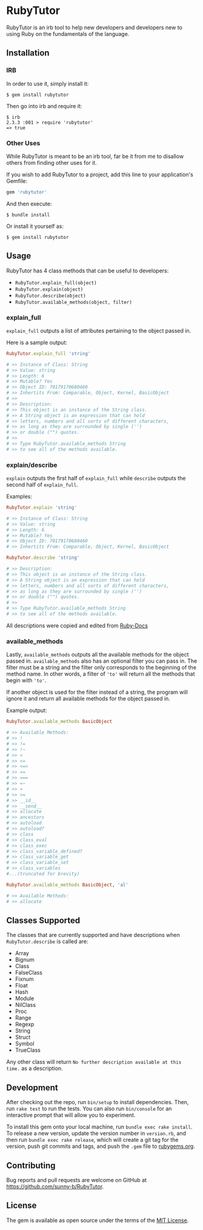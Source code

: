 # RubyTutor

RubyTutor is an irb tool to help new developers and developers new to using Ruby on the fundamentals of the language.

## Installation

### IRB

In order to use it, simply install it:

    $ gem install rubytutor

Then go into irb and require it:

    $ irb
    2.3.3 :001 > require 'rubytutor'
    => true

### Other Uses

While RubyTutor is meant to be an irb tool, far be it from me to disallow others from finding other uses for it.

If you wish to add RubyTutor to a project, add this line to your application's Gemfile:

```ruby
gem 'rubytutor'
```

And then execute:

    $ bundle install

Or install it yourself as:

    $ gem install rubytutor

## Usage

RubyTutor has 4 class methods that can be useful to developers:

* `RubyTutor.explain_full(object)`
* `RubyTutor.explain(object)`
* `RubyTutor.describe(object)`
* `RubyTutor.available_methods(object, filter)`

### explain_full

`explain_full` outputs a list of attributes pertaining to the object passed in.

Here is a sample output:

```ruby
RubyTutor.explain_full 'string'

# >> Instance of Class: String
# >> Value: string
# >> Length: 6
# >> Mutable? Yes
# >> Object ID: 70179170680460
# >> Inhertits From: Comparable, Object, Kernel, BasicObject
# >>
# >> Description:
# >> This object is an instance of the String class.
# >> A String object is an expression that can hold
# >> letters, numbers and all sorts of different characters,
# >> as long as they are surrounded by single ('')
# >> or double ("") quotes.
# >>
# >> Type RubyTutor.available_methods String
# >> to see all of the methods available.
```

### explain/describe

`explain` outputs the first half of `explain_full` while `describe` outputs the second half of `explain_full`.

Examples:

```ruby
RubyTutor.explain 'string'

# >> Instance of Class: String
# >> Value: string
# >> Length: 6
# >> Mutable? Yes
# >> Object ID: 70179170680460
# >> Inhertits From: Comparable, Object, Kernel, BasicObject

RubyTutor.describe 'string'

# >> Description:
# >> This object is an instance of the String class.
# >> A String object is an expression that can hold
# >> letters, numbers and all sorts of different characters,
# >> as long as they are surrounded by single ('')
# >> or double ("") quotes.
# >>
# >> Type RubyTutor.available_methods String
# >> to see all of the methods available.
```

All descriptions were copied and edited from [Ruby-Docs](https://ruby-doc.org/)

### available_methods

Lastly, `available_methods` outputs all the available methods for the object passed in. `available_methods` also has an optional filter you can pass in. The filter must be a string and the filter only corresponds to the beginning of the method name. In other words, a filter of `'to'` will return all the methods that begin with `'to'`.

If another object is used for the filter instead of a string, the program will ignore it and return all available methods for the object passed in.

Example output:

```ruby
RubyTutor.available_methods BasicObject

# >> Available Methods:
# >> !
# >> !=
# >> !~
# >> <
# >> <=
# >> <=>
# >> ==
# >> ===
# >> =~
# >> >
# >> >=
# >> __id__
# >> __send__
# >> allocate
# >> ancestors
# >> autoload
# >> autoload?
# >> class
# >> class_eval
# >> class_exec
# >> class_variable_defined?
# >> class_variable_get
# >> class_variable_set
# >> class_variables
#...(truncated for brevity)

RubyTutor.available_methods BasicObject, 'al'

# >> Available Methods:
# >> allocate
```

## Classes Supported

The classes that are currently supported and have descriptions when `RubyTutor.describe` is called are:

* Array
* Bignum
* Class
* FalseClass
* Fixnum
* Float
* Hash
* Module
* NilClass
* Proc
* Range
* Regexp
* String
* Struct
* Symbol
* TrueClass

Any other class will return `No further description available at this time.` as a description.

## Development

After checking out the repo, run `bin/setup` to install dependencies. Then, run `rake test` to run the tests. You can also run `bin/console` for an interactive prompt that will allow you to experiment.

To install this gem onto your local machine, run `bundle exec rake install`. To release a new version, update the version number in `version.rb`, and then run `bundle exec rake release`, which will create a git tag for the version, push git commits and tags, and push the `.gem` file to [rubygems.org](https://rubygems.org).

## Contributing

Bug reports and pull requests are welcome on GitHub at https://github.com/sunny-b/RubyTutor.


## License

The gem is available as open source under the terms of the [MIT License](http://opensource.org/licenses/MIT).
